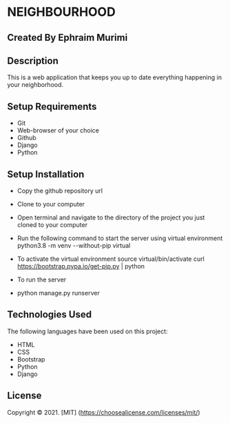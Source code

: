 # NEIGHBOURHOOD

## Created By Ephraim Murimi

## Description
This is a  web application that keeps you up to date everything happening in your neighborhood.


## Setup Requirements
* Git 
* Web-browser of your choice
* Github
* Django
* Python

## Setup Installation
* Copy the github repository url
* Clone to your computer
* Open terminal and navigate to the directory of the project you just cloned to your computer
* Run the following command to start the server using virtual environment
python3.8 -m venv --without-pip virtual
* To activate the virtual environment
source virtual/bin/activate
curl https://bootstrap.pypa.io/get-pip.py | python
* To run the server

* python manage.py runserver

## Technologies Used
The following languages have been used on this project:

* HTML
* CSS
* Bootstrap
* Python
* Django

## License
Copyright &copy; 2021. [MIT] (https://choosealicense.com/licenses/mit/)